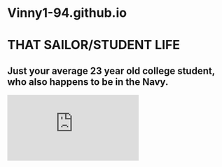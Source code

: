 # Vinny1-94.github.io


# **THAT SAILOR/STUDENT LIFE**

## Just your average 23 year old college student, who also happens to be in the Navy.

![Kimono](https://www.facebook.com/profile.php?id=100001906485345)



